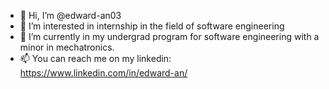 - 👋 Hi, I’m @edward-an03
- 👀 I’m interested in internship in the field of software engineering
- 🌱 I’m currently in my undergrad program for software engineering with a minor in mechatronics.
- 📫 You can reach me on my linkedin: https://www.linkedin.com/in/edward-an/

<!---
edward-an03/edward-an03 is a ✨ special ✨ repository because its `README.md` (this file) appears on your GitHub profile.
You can click the Preview link to take a look at your changes.
--->
